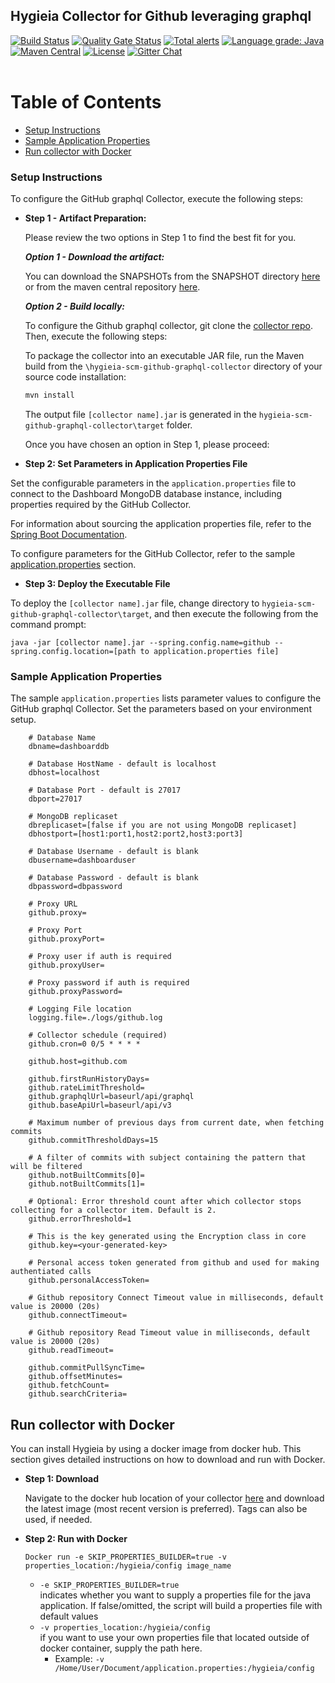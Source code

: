 ## Hygieia Collector for Github leveraging graphql

[![Build Status](https://travis-ci.com/Hygieia/hygieia-scm-github-graphql-collector.svg?branch=master)](https://travis-ci.com/Hygieia/hygieia-scm-github-graphql-collector)
[![Quality Gate Status](https://sonarcloud.io/api/project_badges/measure?project=Hygieia_hygieia-scm-github-graphql-collector&metric=alert_status)](https://sonarcloud.io/dashboard?id=Hygieia_hygieia-scm-github-graphql-collector)
[![Total alerts](https://img.shields.io/lgtm/alerts/g/Hygieia/hygieia-scm-github-graphql-collector.svg?logo=lgtm&logoWidth=18)](https://lgtm.com/projects/g/Hygieia/hygieia-scm-github-graphql-collector/alerts/)
[![Language grade: Java](https://img.shields.io/lgtm/grade/java/g/Hygieia/hygieia-scm-github-graphql-collector.svg?logo=lgtm&logoWidth=18)](https://lgtm.com/projects/g/Hygieia/hygieia-scm-github-graphql-collector/context:java)
[![Maven Central](https://img.shields.io/maven-central/v/com.capitalone.dashboard/github-graphql-scm-collector.svg?label=Maven%20Central)](https://search.maven.org/search?q=g:%22com.capitalone.dashboard%22%20AND%20a:%22github-graphql-scm-collector%22)
[![License](https://img.shields.io/badge/license-Apache%202-blue.svg)](https://www.apache.org/licenses/LICENSE-2.0)
[![Gitter Chat](https://badges.gitter.im/Join%20Chat.svg)](https://www.apache.org/licenses/LICENSE-2.0)
<br>
<br>

# Table of Contents
* [Setup Instructions](#setup-instructions)
* [Sample Application Properties](#sample-application-properties)
* [Run collector with Docker](#run-collector-with-docker)

### Setup Instructions

To configure the GitHub graphql Collector, execute the following steps:

*	**Step 1 - Artifact Preparation:**

	Please review the two options in Step 1 to find the best fit for you. 
	
	***Option 1 - Download the artifact:***
	
	You can download the SNAPSHOTs from the SNAPSHOT directory [here](https://oss.sonatype.org/content/repositories/snapshots/com/capitalone/dashboard/github-graphql-scm-collector/) or from the maven central repository [here](https://search.maven.org/artifact/com.capitalone.dashboard/github-graphql-scm-collector).  
	
	***Option 2 - Build locally:***

	To configure the Github graphql collector, git clone the [collector repo](https://github.com/Hygieia/hygieia-scm-github-graphql-collector).  Then, execute the following steps:

	To package the collector into an executable JAR file, run the Maven build from the `\hygieia-scm-github-graphql-collector` directory of your source code installation:

	```bash
	mvn install
	```

	The output file `[collector name].jar` is generated in the `hygieia-scm-github-graphql-collector\target` folder.

	Once you have chosen an option in Step 1, please proceed: 

*   **Step 2: Set Parameters in Application Properties File**

Set the configurable parameters in the `application.properties` file to connect to the Dashboard MongoDB database instance, including properties required by the GitHub Collector.

For information about sourcing the application properties file, refer to the [Spring Boot Documentation](http://docs.spring.io/spring-boot/docs/current-SNAPSHOT/reference/htmlsingle/#boot-features-external-config-application-property-files).

To configure parameters for the GitHub Collector, refer to the sample [application.properties](#sample-application-properties) section.

*   **Step 3: Deploy the Executable File**

To deploy the `[collector name].jar` file, change directory to `hygieia-scm-github-graphql-collector\target`, and then execute the following from the command prompt:

```
java -jar [collector name].jar --spring.config.name=github --spring.config.location=[path to application.properties file]
```

### Sample Application Properties

The sample `application.properties` lists parameter values to configure the GitHub graphql Collector. Set the parameters based on your environment setup.

```properties
	# Database Name
	dbname=dashboarddb

	# Database HostName - default is localhost
	dbhost=localhost

	# Database Port - default is 27017
	dbport=27017

	# MongoDB replicaset
	dbreplicaset=[false if you are not using MongoDB replicaset]
	dbhostport=[host1:port1,host2:port2,host3:port3]

	# Database Username - default is blank
	dbusername=dashboarduser

	# Database Password - default is blank
	dbpassword=dbpassword
	
	# Proxy URL
	github.proxy=
	
	# Proxy Port
	github.proxyPort=
	
	# Proxy user if auth is required
	github.proxyUser=
	
	# Proxy password if auth is required
	github.proxyPassword=
	
	# Logging File location
	logging.file=./logs/github.log

	# Collector schedule (required)
	github.cron=0 0/5 * * * *

	github.host=github.com
	
	github.firstRunHistoryDays=
	github.rateLimitThreshold=
	github.graphqlUrl=baseurl/api/graphql
	github.baseApiUrl=baseurl/api/v3

	# Maximum number of previous days from current date, when fetching commits
	github.commitThresholdDays=15
	
	# A filter of commits with subject containing the pattern that will be filtered
	github.notBuiltCommits[0]=
	github.notBuiltCommits[1]=

	# Optional: Error threshold count after which collector stops collecting for a collector item. Default is 2.
	github.errorThreshold=1

	# This is the key generated using the Encryption class in core
	github.key=<your-generated-key>

	# Personal access token generated from github and used for making authentiated calls
	github.personalAccessToken=

	# Github repository Connect Timeout value in milliseconds, default value is 20000 (20s)
	github.connectTimeout=

	# Github repository Read Timeout value in milliseconds, default value is 20000 (20s) 
	github.readTimeout=
	
	github.commitPullSyncTime=
	github.offsetMinutes=
	github.fetchCount=
	github.searchCriteria=
```

## Run collector with Docker

You can install Hygieia by using a docker image from docker hub. This section gives detailed instructions on how to download and run with Docker. 

*	**Step 1: Download**

	Navigate to the docker hub location of your collector [here](https://hub.docker.com/u/hygieiadoc) and download the latest image (most recent version is preferred).  Tags can also be used, if needed.

*	**Step 2: Run with Docker**

	```Docker run -e SKIP_PROPERTIES_BUILDER=true -v properties_location:/hygieia/config image_name```
	
	- <code>-e SKIP_PROPERTIES_BUILDER=true</code>  <br />
	indicates whether you want to supply a properties file for the java application. If false/omitted, the script will build a properties file with default values
	- <code>-v properties_location:/hygieia/config</code> <br />
	if you want to use your own properties file that located outside of docker container, supply the path here. 
		- Example: <code>-v /Home/User/Document/application.properties:/hygieia/config</code>
